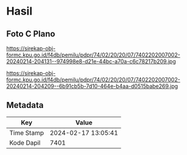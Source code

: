 # Hasil

## Foto C Plano

https://sirekap-obj-formc.kpu.go.id/f4db/pemilu/pdpr/74/02/20/20/07/7402202007002-20240214-204131--974998e8-d21e-44bc-a70a-c6c78217b209.jpg

https://sirekap-obj-formc.kpu.go.id/f4db/pemilu/pdpr/74/02/20/20/07/7402202007002-20240214-204209--6b91cb5b-7d10-464e-b4aa-d0515babe269.jpg


## Metadata

| Key        | Value               |
| ---------- | ------------------- |
| Time Stamp | 2024-02-17 13:05:41 |
| Kode Dapil | 7401                |



